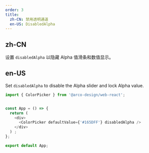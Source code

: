 ```yaml
---
order: 3
title:
  zh-CN: 禁用透明通道
  en-US: DisabledAlpha
---
```


## zh-CN

设置 `disabledAlpha` 以隐藏 Alpha 值滑条和数值显示。 

## en-US

Set `disabledAlpha` to disable the Alpha slider and lock Alpha value.

```js
import { ColorPicker } from '@arco-design/web-react';


const App = () => {
  return (
    <div>
      <ColorPicker defaultValue={'#165DFF'} disabledAlpha />
    </div>
  ) ;
};

export default App;
```
